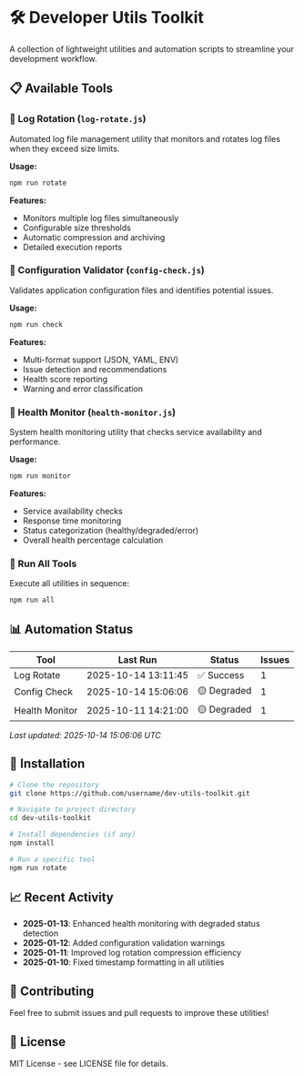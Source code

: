# 🛠️ Developer Utils Toolkit

A collection of lightweight utilities and automation scripts to streamline your development workflow.

## 📋 Available Tools

### 🔄 Log Rotation (`log-rotate.js`)
Automated log file management utility that monitors and rotates log files when they exceed size limits.

**Usage:**
```bash
npm run rotate
```

**Features:**
- Monitors multiple log files simultaneously
- Configurable size thresholds
- Automatic compression and archiving
- Detailed execution reports

### 🔧 Configuration Validator (`config-check.js`)
Validates application configuration files and identifies potential issues.

**Usage:**
```bash
npm run check
```

**Features:**
- Multi-format support (JSON, YAML, ENV)
- Issue detection and recommendations
- Health score reporting
- Warning and error classification

### 🏥 Health Monitor (`health-monitor.js`)
System health monitoring utility that checks service availability and performance.

**Usage:**
```bash
npm run monitor
```

**Features:**
- Service availability checks
- Response time monitoring
- Status categorization (healthy/degraded/error)
- Overall health percentage calculation

### 🚀 Run All Tools
Execute all utilities in sequence:

```bash
npm run all
```

## 📊 Automation Status

| Tool | Last Run | Status | Issues |
|------|----------|--------|--------|
| Log Rotate | 2025-10-14 13:11:45 | ✅ Success | 1 |
| Config Check | 2025-10-14 15:06:06 | 🟡 Degraded | 1 |
| Health Monitor | 2025-10-11 14:21:00 | 🟡 Degraded | 1 |

*Last updated: 2025-10-14 15:06:06 UTC*

## 🔧 Installation

```bash
# Clone the repository
git clone https://github.com/username/dev-utils-toolkit.git

# Navigate to project directory
cd dev-utils-toolkit

# Install dependencies (if any)
npm install

# Run a specific tool
npm run rotate
```

## 📈 Recent Activity

- **2025-01-13**: Enhanced health monitoring with degraded status detection
- **2025-01-12**: Added configuration validation warnings
- **2025-01-11**: Improved log rotation compression efficiency
- **2025-01-10**: Fixed timestamp formatting in all utilities

## 🤝 Contributing

Feel free to submit issues and pull requests to improve these utilities!

## 📄 License

MIT License - see LICENSE file for details.